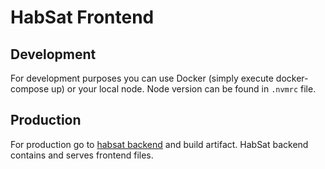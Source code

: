# HabSat Frontend

## Development

For development purposes you can use Docker (simply execute docker-compose up) or your local node. Node version can be
found in `.nvmrc` file.

## Production

For production go to [habsat backend](https://github.com/grupacosmo/habsat-backend) and build artifact. HabSat backend
contains and serves frontend files. 